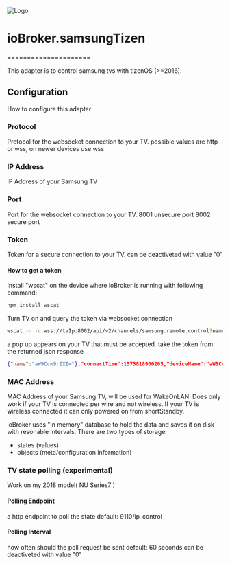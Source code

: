 ![Logo](admin/samsung.png)
# ioBroker.samsungTizen
=====================

This adapter is to control samsung tvs with tizenOS (>=2016).

## Configuration

How to configure this adapter

### Protocol

Protocol for the websocket connection to your TV.
possible values are http or wss, on newer devices use wss

### IP Address 

IP Address of your Samsung TV

### Port

Port for the websocket connection to your TV.
8001 unsecure port
8002 secure port

### Token 

Token for a secure connection to your TV. 
can be deactiveted with value "0"
#### How to get a token 

Install "wscat" on the device where ioBroker is running with following command:
```sh
npm install wscat
```
Turn TV on and query the token via websocket connection 
```sh
wscat -n -c wss://tvIp:8002/api/v2/channels/samsung.remote.control?name=aW9Ccm9rZXI=
```
a pop up appears on your TV that must be accepted.
take the token from the returned json response
```json
{"name":"aW9Ccm9rZXI="},"connectTime":1575818900205,"deviceName":"aW9Ccm9rZXI=","id":"12345678-797c-45b0-b0f1-233535918548","isHost":false}],"id":"12345678-797c-45b0-b0f1-233535918548","token":"10916644"},"event":"ms.channel.connect"}
```

### MAC Address

MAC Address of your Samsung TV, will be used for WakeOnLAN. 
Does only work if your TV is connected per wire and not wireless.
If your TV is wireless connected it can only powered on from shortStandby.

ioBroker uses "in memory" database to hold the data and saves it on disk with resonable intervals. There are two types of
storage:
- states (values)
- objects (meta/configuration information)

### TV state polling (experimental)

Work on my 2018 model( NU Series7 )

#### Polling Endpoint

a http endpoint to poll the state 
default: 9110/ip_control

#### Polling Interval 

how often should the poll request be sent
default: 60 seconds
can be deactiveted with value "0"

